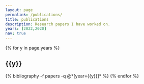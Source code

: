 ```yaml
---
layout: page
permalink: /publications/
title: publications
description: Research papers I have worked on.
years: [2022,2020]
nav: true
---
```


<div class="publications">

{% for y in page.years %}
  <h2 class="year">{{y}}</h2>
  {% bibliography -f papers -q @*[year={{y}}]* %}
{% endfor %}

</div>

